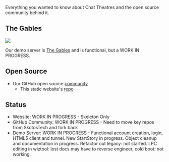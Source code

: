 Everything you wanted to know about Chat Theatres and the open source community behind it.

## The Gables

![](https://login.gables.chattheatre.com/assets/gables-small.jpg)

Our demo server is [The Gables](https://gables.chattheatre.com) and is functional, but a WORK IN PROGRESS. 

## Open Source

* Our GitHub open source [community](https://github.com/ChatTheatre/)
   * This static website's [repo](https://github.com/ChatTheatre/www.ChatTheatre.com)

## Status

* Website: WORK IN PROGRESS - Skeleton Only
* GitHub Community: WORK IN PROGRESS - Need to move key repos from SkotosTech and fork back
* Demo Server: WORK IN PROGRESS - Functional account creation, login, HTML5 client and tunnel. New StartStory in progress. Object cleanup and documentation in progress. Refactor out legacy: not started. LPC editing in wiztool: lost docs may have to reverse engineer, cold boot: not working.
